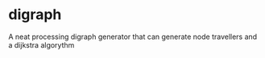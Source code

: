 # digraph
A neat processing digraph generator that can generate node travellers and a dijkstra algorythm
